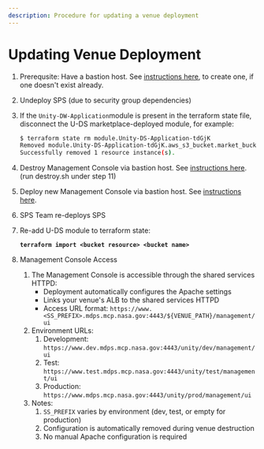 ```yaml
---
description: Procedure for updating a venue deployment
---
```


# Updating Venue Deployment

1. Prerequsite:  Have a bastion host.  See [instructions here](https://unity-sds.gitbook.io/docs/developer-docs/common-services/docs/users-guide/deployment/deployment-concepts-and-infrastructure/detailed-breakdown-of-project-onboarding-steps), to create one, if one doesn't exist already.
2. Undeploy SPS (due to security group dependencies)
3.  If the `Unity-DW-Application`module is present in the terraform state file, disconnect the U-DS marketplace-deployed module, for example:

    ```sh
    $ terraform state rm module.Unity-DS-Application-tdGjK
    Removed module.Unity-DS-Application-tdGjK.aws_s3_bucket.market_bucket
    Successfully removed 1 resource instance(s).
    ```
4. Destroy Management Console via bastion host.  See [instructions here](https://unity-sds.gitbook.io/docs/developer-docs/common-services/docs/users-guide/deployment/deployment-concepts-and-infrastructure/detailed-breakdown-of-project-onboarding-steps). (run destroy.sh under step 11)
5. Deploy new Management Console via bastion host.   See [instructions here](https://unity-sds.gitbook.io/docs/developer-docs/common-services/docs/users-guide/deployment/deployment-concepts-and-infrastructure/detailed-breakdown-of-project-onboarding-steps).
6. SPS Team re-deploys SPS
7.  Re-add U-DS module to terraform state:

    <pre class="language-sh"><code class="lang-sh"><strong>terraform import &#x3C;bucket resource> &#x3C;bucket name>
    </strong></code></pre>
8.  Management Console Access

    1. The Management Console is accessible through the shared services HTTPD:
       * Deployment automatically configures the Apache settings
       * Links your venue's ALB to the shared services HTTPD
       * Access URL format: `https://www.<SS_PREFIX>.mdps.mcp.nasa.gov:4443/${VENUE_PATH}/management/ui`
    2. Environment URLs:
       1. Development: `https://www.dev.mdps.mcp.nasa.gov:4443/unity/dev/management/ui`
       2. Test: `https://www.test.mdps.mcp.nasa.gov:4443/unity/test/management/ui`
       3. Production: `https://www.mdps.mcp.nasa.gov:4443/unity/prod/management/ui`
    3. Notes:
       1. `SS_PREFIX` varies by environment (dev, test, or empty for production)
       2. Configuration is automatically removed during venue destruction
       3.  No manual Apache configuration is required



